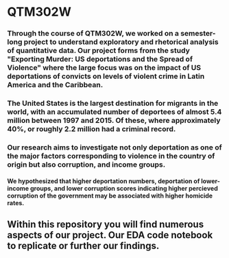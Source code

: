 # QTM302W
### Through the course of QTM302W, we worked on a semester-long project to understand exploratory and rhetorical analysis of quantitative data. Our project forms from the study "Exporting Murder: US deportations and the Spread of Violence" where the large focus was on the impact of US deportations of convicts on levels of violent crime in Latin America and the Caribbean. 
### The United States is the largest destination for migrants in the world, with an accumulated number of deportees of almost 5.4 million between 1997 and 2015. Of these, where approximately 40%, or roughly 2.2 million had a criminal record. 
### Our research aims to investigate not only deportation as one of the major factors corresponding to violence in the country of origin but also corruption, and income groups.
#### We hypothesized that higher deportation numbers, deportation of lower-income groups, and lower corruption scores indicating higher percieved corruption of the government may be associated with higher homicide rates.

## Within this repository you will find numerous aspects of our project. Our EDA code notebook to replicate or further our findings. 
